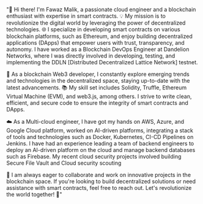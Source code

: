 
"👋 Hi there! I'm Fawaz Malik, a passionate cloud engineer and a blockchain enthusiast with expertise in smart contracts. 💡 My mission is to revolutionize the digital world by leveraging the power of decentralized technologies. 🌐 I specialize in developing smart contracts on various blockchain platforms, such as Ethereum, and enjoy building decentralized applications (DApps) that empower users with trust, transparency, and autonomy. I have worked as a Blockchain DevOps Engineer at Dandelion Networks, where I was directly involved in developing, testing, and implementing the DDLN [Distributed Decentralized Lattice Network] testnet. 

🔭 As a blockchain Web3 developer, I constantly explore emerging trends and technologies in the decentralized space, staying up-to-date with the latest advancements. 📚 My skill set includes Solidity, Truffle, Ethereum Virtual Machine (EVM), and web3.js, among others. I strive to write clean, efficient, and secure code to ensure the integrity of smart contracts and DApps.

☁️ As a Multi-cloud engineer, I have got my hands on AWS, Azure, and Google Cloud platform, worked on AI-driven platforms, integrating a stack of tools and technologies such as Docker, Kubernetes, CI-CD Pipelines on Jenkins. I have had an experience leading a team of backend engineers to deploy an AI-driven platform on the cloud and manage backend databases such as Firebase. My recent cloud security projects involved building Secure File Vault and Cloud security scouting


🌱 I am always eager to collaborate and work on innovative projects in the blockchain space. If you're looking to build decentralized solutions or need assistance with smart contracts, feel free to reach out. Let's revolutionize the world together! 🚀"

 

